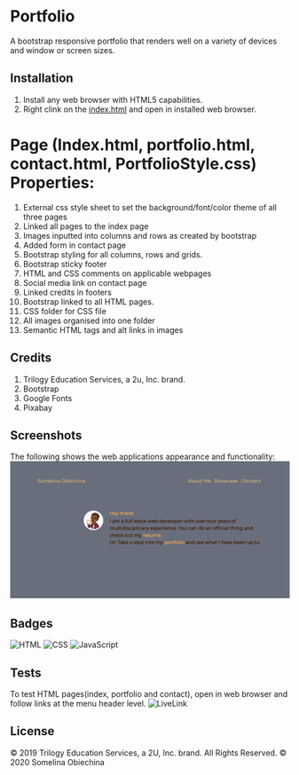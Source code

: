 # Portfolio

A bootstrap responsive portfolio that renders well on a variety of devices and window or screen sizes.

## Installation

1. Install any web browser with HTML5 capabilities.
2. Right clink on the [index.html](index.html) and open in installed web browser.

# Page (Index.html, portfolio.html, contact.html, PortfolioStyle.css) Properties:

1. External css style sheet to set the background/font/color theme of all three pages
2. Linked all pages to the index page
3. Images inputted into columns and rows as created by bootstrap
4. Added form in contact page
5. Bootstrap styling for all columns, rows and grids.
6. Bootstrap sticky footer
7. HTML and CSS comments on applicable webpages
8. Social media link on contact page
9. Linked credits in footers
10. Bootstrap linked to all HTML pages.
11. CSS folder for CSS file
12. All images organised into one folder
13. Semantic HTML tags and alt links in images

## Credits

1. Trilogy Education Services, a 2u, Inc. brand.
2. Bootstrap
3. Google Fonts
4. Pixabay

## Screenshots

The following shows the web applications appearance and functionality:
![Bootstrap_Demo](./images/Demo_image.png)

## Badges

![HTML](https://img.shields.io/badge/HTML-92.8%25-red)
![CSS](https://img.shields.io/badge/CSS-6.8%25-blue)
![JavaScript](https://img.shields.io/badge/JavaScript-0.4%25-yellow)

## Tests

To test HTML pages(index, portfolio and contact), open in web browser and follow links at the menu header level.
![LiveLink](https://ifeasome.github.io/Portfolio/)

## License

© 2019 Trilogy Education Services, a 2U, Inc. brand. All Rights Reserved.
© 2020 Somelina Obiechina
